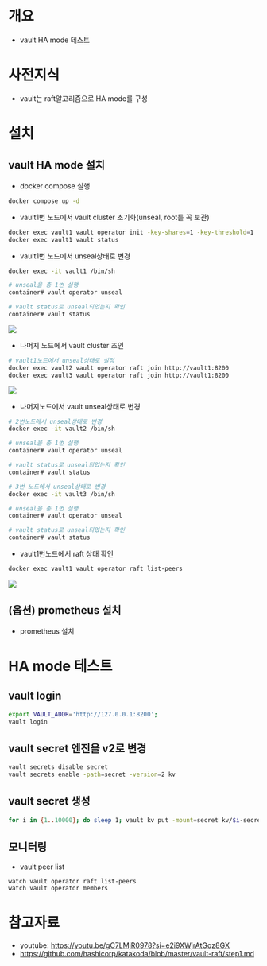 # 개요
* vault HA mode 테스트

# 사전지식
* vault는 raft알고리즘으로 HA mode를 구성

# 설치

## vault HA mode 설치
* docker compose 실행

```sh
docker compose up -d
```

* vault1번 노드에서 vault cluster 초기화(unseal, root를 꼭 보관)

```sh
docker exec vault1 vault operator init -key-shares=1 -key-threshold=1
docker exec vault1 vault status
```

* vault1번 노드에서 unseal상태로 변경

```sh
docker exec -it vault1 /bin/sh

# unseal을 총 1번 실행
container# vault operator unseal

# vault status로 unseal되었는지 확인
container# vault status
```

![](./imgs/unseal.png)


* 나머지 노드에서 vault cluster 조인

```sh
# vault1노드에서 unseal상태로 설정
docker exec vault2 vault operator raft join http://vault1:8200
docker exec vault3 vault operator raft join http://vault1:8200
```

![](./imgs/join_vault.png)

* 나머지노드에서 vault unseal상태로 변경

```sh
# 2번노드에서 unseal상태로 변경
docker exec -it vault2 /bin/sh

# unseal을 총 1번 실행
container# vault operator unseal

# vault status로 unseal되었는지 확인
container# vault status

# 3번 노드에서 unseal상태로 변경
docker exec -it vault3 /bin/sh

# unseal을 총 1번 실행
container# vault operator unseal

# vault status로 unseal되었는지 확인
container# vault status
```

* vault1번노드에서 raft 상태 확인

```sh
docker exec vault1 vault operator raft list-peers
```

![](./imgs/list-peers.png)

## (옵션) prometheus 설치
* prometheus 설치


# HA mode 테스트

## vault login

```sh
export VAULT_ADDR='http://127.0.0.1:8200';
vault login
```

## vault secret 엔진을 v2로 변경

```sh
vault secrets disable secret
vault secrets enable -path=secret -version=2 kv
```

## vault secret 생성

```sh
for i in {1..10000}; do sleep 1; vault kv put -mount=secret kv/$i-secret id=$i; vault kv get -mount=secret kv/$i-secret; done
```

## 모니터링

* vault peer list

```sh
watch vault operator raft list-peers
watch vault operator members
```

# 참고자료
* youtube: https://youtu.be/gC7LMjR0978?si=e2i9XWjrAtGqz8GX
* https://github.com/hashicorp/katakoda/blob/master/vault-raft/step1.md
